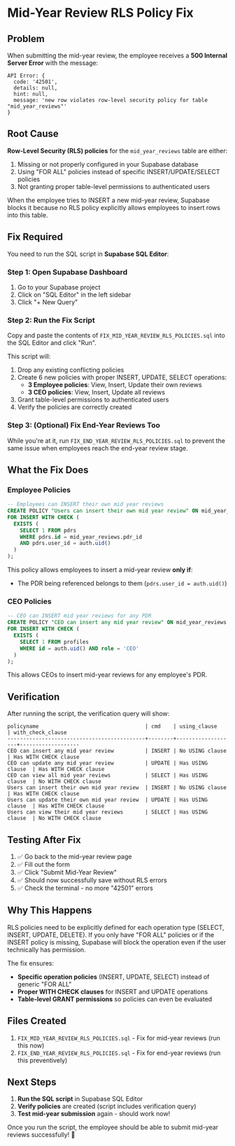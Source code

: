 # Mid-Year Review RLS Policy Fix

## Problem
When submitting the mid-year review, the employee receives a **500 Internal Server Error** with the message:

```
API Error: {
  code: '42501',
  details: null,
  hint: null,
  message: 'new row violates row-level security policy for table "mid_year_reviews"'
}
```

## Root Cause
**Row-Level Security (RLS) policies** for the `mid_year_reviews` table are either:
1. Missing or not properly configured in your Supabase database
2. Using "FOR ALL" policies instead of specific INSERT/UPDATE/SELECT policies
3. Not granting proper table-level permissions to authenticated users

When the employee tries to INSERT a new mid-year review, Supabase blocks it because no RLS policy explicitly allows employees to insert rows into this table.

## Fix Required

You need to run the SQL script in **Supabase SQL Editor**:

### **Step 1: Open Supabase Dashboard**
1. Go to your Supabase project
2. Click on "SQL Editor" in the left sidebar
3. Click "+ New Query"

### **Step 2: Run the Fix Script**
Copy and paste the contents of `FIX_MID_YEAR_REVIEW_RLS_POLICIES.sql` into the SQL Editor and click "Run".

This script will:
1. Drop any existing conflicting policies
2. Create 6 new policies with proper INSERT, UPDATE, SELECT operations:
   - **3 Employee policies**: View, Insert, Update their own reviews
   - **3 CEO policies**: View, Insert, Update all reviews
3. Grant table-level permissions to authenticated users
4. Verify the policies are correctly created

### **Step 3: (Optional) Fix End-Year Reviews Too**
While you're at it, run `FIX_END_YEAR_REVIEW_RLS_POLICIES.sql` to prevent the same issue when employees reach the end-year review stage.

## What the Fix Does

### Employee Policies
```sql
-- Employees can INSERT their own mid year reviews
CREATE POLICY "Users can insert their own mid year review" ON mid_year_reviews
FOR INSERT WITH CHECK (
  EXISTS (
    SELECT 1 FROM pdrs 
    WHERE pdrs.id = mid_year_reviews.pdr_id 
    AND pdrs.user_id = auth.uid()
  )
);
```

This policy allows employees to insert a mid-year review **only if**:
- The PDR being referenced belongs to them (`pdrs.user_id = auth.uid()`)

### CEO Policies
```sql
-- CEO can INSERT mid year reviews for any PDR
CREATE POLICY "CEO can insert any mid year review" ON mid_year_reviews
FOR INSERT WITH CHECK (
  EXISTS (
    SELECT 1 FROM profiles 
    WHERE id = auth.uid() AND role = 'CEO'
  )
);
```

This allows CEOs to insert mid-year reviews for any employee's PDR.

## Verification

After running the script, the verification query will show:

```
policyname                                  | cmd    | using_clause      | with_check_clause
--------------------------------------------+--------+-------------------+-------------------
CEO can insert any mid year review          | INSERT | No USING clause   | Has WITH CHECK clause
CEO can update any mid year review          | UPDATE | Has USING clause  | Has WITH CHECK clause
CEO can view all mid year reviews           | SELECT | Has USING clause  | No WITH CHECK clause
Users can insert their own mid year review  | INSERT | No USING clause   | Has WITH CHECK clause
Users can update their own mid year review  | UPDATE | Has USING clause  | Has WITH CHECK clause
Users can view their mid year reviews       | SELECT | Has USING clause  | No WITH CHECK clause
```

## Testing After Fix

1. ✅ Go back to the mid-year review page
2. ✅ Fill out the form
3. ✅ Click "Submit Mid-Year Review"
4. ✅ Should now successfully save without RLS errors
5. ✅ Check the terminal - no more "42501" errors

## Why This Happens

RLS policies need to be explicitly defined for each operation type (SELECT, INSERT, UPDATE, DELETE). If you only have "FOR ALL" policies or if the INSERT policy is missing, Supabase will block the operation even if the user technically has permission.

The fix ensures:
- **Specific operation policies** (INSERT, UPDATE, SELECT) instead of generic "FOR ALL"
- **Proper WITH CHECK clauses** for INSERT and UPDATE operations
- **Table-level GRANT permissions** so policies can even be evaluated

## Files Created
1. `FIX_MID_YEAR_REVIEW_RLS_POLICIES.sql` - Fix for mid-year reviews (run this now)
2. `FIX_END_YEAR_REVIEW_RLS_POLICIES.sql` - Fix for end-year reviews (run this preventively)

## Next Steps

1. **Run the SQL script** in Supabase SQL Editor
2. **Verify policies** are created (script includes verification query)
3. **Test mid-year submission** again - should work now!

Once you run the script, the employee should be able to submit mid-year reviews successfully! 🎉




